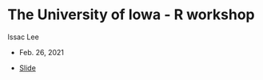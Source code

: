 # The University of Iowa - R workshop

Issac Lee 

* Feb. 26, 2021

* [Slide](https://issactoast.github.io/uiowa-rworkshop/presentation#1)